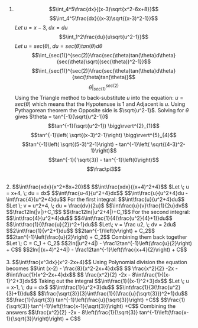 1. $$\int_4^5\frac{dx}{(x-3)\sqrt{x^2-6x+8}}$$
	$$\int_4^5\frac{dx}{(x-3)\sqrt{(x-3)^2-1}}$$
	$Let \; u = x-3, \; dx= du$
	$$\int_1^2\frac{du}{u\sqrt{u^2-1}}$$
	$Let \; u = sec(\theta), \; du = sec(\theta)tan(\theta)d\theta$
	$$\int_{sec(1)}^{sec(2)}\frac{sec(\theta)tan(\theta)d\theta}{sec(\theta)\sqrt{(sec(\theta))^2-1}}$$
	$$\int_{sec(1)}^{sec(2)}\frac{sec(\theta)tan(\theta)d\theta}{sec(\theta)tan(\theta)}$$
	$$\theta \bigg\rvert^{sec(2)}_{sec(1)}$$
	Using the Triangle method to back-substitute $u$ into the equation:
	$u = sec(\theta)$ which means that the Hypotenuse is $1$ and Adjacent is $u$. Using Pythagorean theorem the Opposite side is $\sqrt{u^2-1}$. Solving for $\theta$ gives $\theta = tan^{-1}(\sqrt{u^2-1})$ 
	$$tan^{-1}(\sqrt{u^2-1}) \bigg\rvert^{2}_{1}$$
	$$tan^{-1}\left( \sqrt{(x-3)^2-1}\right) \bigg\rvert^{5}_{4}$$
	$$tan^{-1}\left( \sqrt{(5-3)^2-1}\right) - tan^{-1}\left( \sqrt{(4-3)^2-1}\right)$$
	$$tan^{-1}( \sqrt{3}) - tan^{-1}\left(0\right)$$
	$$\frac\pi3$$
<div style="page-break-after: always; visibility: hidden">\pagebreak</div>
2. $$\int\frac{xdx}{x^2+8x+20}$$
	$$\int\frac{xdx}{(x+4)^2+4}$$
	$Let \; u = x+4, \; du = dx$
	$$\int\frac{u-4}{u^2+4}dx$$
	$$\int\frac{u}{u^2+4}du - \int\frac{4}{u^2+4}du$$
	For the first integral:
	$$\int\frac{u}{u^2+4}du$$
	$Let \; v = u^2+4, \; du = \frac{dv}{2u}$
	$$\int\frac{u}{v}\frac{1}{2u}dv$$
	$$\frac12ln(|v|)+C_1$$
	$$\frac12ln(|u^2+4|)+C_1$$
	For the second integral:
	$$\int\frac{4}{u^2+4}du$$
	$$4\int\frac{1}{4(\frac{u^2}{4}+1)}du$$
	$$\int\frac{1}{(\frac{u}{2})^2+1}du$$
	$Let\; v = \frac u2, \; dv = 2du$
	$$2\int\frac{1}{v^2+1}du$$
	$$2tan^{-1}\left(v\right) + C_2$$
	$$2tan^{-1}\left(\frac{u}{2}\right) + C_2$$
	Combining them back together
	$Let \; C = C_1 + C_2$
	$$2ln(|u^2+4|) - \frac12tan^{-1}\left(\frac{u}{2}\right) + C$$
	$$2ln(|(x+4)^2+4|) - \frac12tan^{-1}\left(\frac{x+4}{2}\right) + C$$
<div style="page-break-after: always; visibility: hidden">\pagebreak</div>
3. $$\int\frac{x^3dx}{x^2-2x+4}$$
	Using Polynomial division the equation becomes
	$$\int (x-2) - \frac{8}{x^2-2x+4}dx$$
	$$ \frac{x^2}{2} -2x - 8\int\frac{1}{x^2-2x+4}dx$$
	$$ \frac{x^2}{2} -2x - 8\int\frac{1}{(x-1)^2+3}dx$$
	Taking out the integral 
	$$\int\frac{1}{(x-1)^2+3}dx$$
	$Let \; u = x-1, \; du = dx$
	$$\int\frac{1}{u^2+3}du$$
	$$\int\frac{1}{3(\frac{u^2}{3}+1)}du$$
	$$\frac{\sqrt{3}}{3}\int\frac{1}{(\frac{u}{\sqrt{3}})^2+1}du$$
	$$\frac{1}{\sqrt{3}} tan^{-1}\left(\frac{u}{\sqrt{3}}\right) +C$$
	$$\frac{1}{\sqrt{3}} tan^{-1}\left(\frac{x-1}{\sqrt{3}}\right) +C$$
	Combining the answers
	$$\frac{x^2}{2} -2x - 8\left(\frac{1}{\sqrt{3}} tan^{-1}\left(\frac{x-1}{\sqrt{3}}\right)\right) + C$$